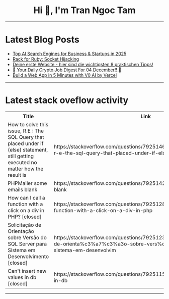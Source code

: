 <h1 align="center">Hi 👋, I'm Tran Ngoc Tam</h1>

---

# Latest Blog Posts 
<!-- BLOG-POST-LIST:START -->
- [Top AI Search Engines for Business &amp; Startups in 2025](https://dev.to/swirl/top-ai-search-engines-for-business-startups-in-2025-49jo)
- [Rack for Ruby: Socket Hijacking](https://dev.to/appsignal/rack-for-ruby-socket-hijacking-1ken)
- [Deine erste Website - hier sind die wichtigsten 8 praktischen Tipps!](https://dev.to/per-starke-642/deine-erste-website-hier-sind-die-wichtigsten-8-praktischen-tipps-27f4)
- [🚀 Your Daily Crypto Job Digest For 04 December!! 🚀](https://dev.to/web3hires/your-daily-crypto-job-digest-for-04-december-1ahk)
- [Build a Web App in 5 Minutes with V0 AI by Vercel](https://dev.to/proflead/build-a-web-app-in-5-minutes-with-v0-ai-by-vercel-1j34)
<!-- BLOG-POST-LIST:END -->

---

# Latest stack oveflow activity
<table>
  <tr><th>Title</th><th>Link</th></tr>
  <!-- STACKOVERFLOW:START --><tr><td>How to solve this issue, R.E : The SQL Query that placed under if &lpar;else&rpar; statement, still getting executed no matter how the result is</td><td>https://stackoverflow.com/questions/79251468/how-to-solve-this-issue-r-e-the-sql-query-that-placed-under-if-else-stateme</td></tr><tr><td>PHPMailer some emails blank</td><td>https://stackoverflow.com/questions/79251425/phpmailer-some-emails-blank</td></tr><tr><td>How can I call a function with a click on a div in PHP? [closed]</td><td>https://stackoverflow.com/questions/79251285/how-can-i-call-a-function-with-a-click-on-a-div-in-php</td></tr><tr><td>Solicitação de Orientação sobre Versão do SQL Server para Sistema em Desenvolvimento [closed]</td><td>https://stackoverflow.com/questions/79251237/solicita%c3%a7%c3%a3o-de-orienta%c3%a7%c3%a3o-sobre-vers%c3%a3o-do-sql-server-para-sistema-em-desenvolvim</td></tr><tr><td>Can&#39;t insert new values in db [closed]</td><td>https://stackoverflow.com/questions/79251156/cant-insert-new-values-in-db</td></tr><!-- STACKOVERFLOW:END -->
</table>

---


